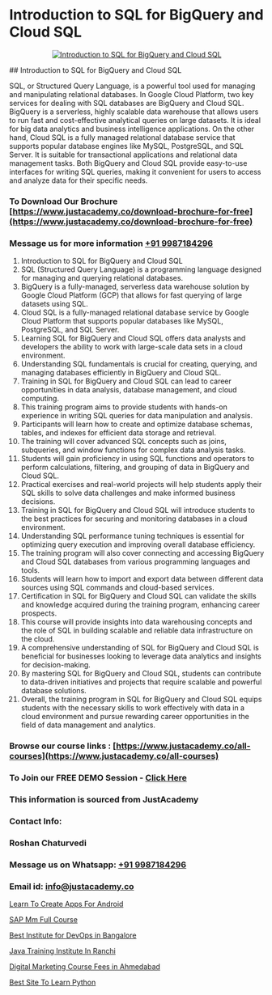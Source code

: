 # Introduction to SQL for BigQuery and Cloud SQL

<p align="center">
  <a href="https://justacademy.co/course-detail/gcp-certification-training">
    <img src="https://justacademy.co/storage2/course_image/1711619517_course_image.webp" alt="Introduction to SQL for BigQuery and Cloud SQL">
  </a>
</p>
## Introduction to SQL for BigQuery and Cloud SQL

SQL, or Structured Query Language, is a powerful tool used for managing and manipulating relational databases. In Google Cloud Platform, two key services for dealing with SQL databases are BigQuery and Cloud SQL. BigQuery is a serverless, highly scalable data warehouse that allows users to run fast and cost-effective analytical queries on large datasets. It is ideal for big data analytics and business intelligence applications. On the other hand, Cloud SQL is a fully managed relational database service that supports popular database engines like MySQL, PostgreSQL, and SQL Server. It is suitable for transactional applications and relational data management tasks. Both BigQuery and Cloud SQL provide easy-to-use interfaces for writing SQL queries, making it convenient for users to access and analyze data for their specific needs.
### To Download Our Brochure [https://www.justacademy.co/download-brochure-for-free](https://www.justacademy.co/download-brochure-for-free)
### Message us for more information [+91 9987184296](https://api.whatsapp.com/send?phone=919987184296)
1) Introduction to SQL for BigQuery and Cloud SQL
1) SQL (Structured Query Language) is a programming language designed for managing and querying relational databases.
2) BigQuery is a fully-managed, serverless data warehouse solution by Google Cloud Platform (GCP) that allows for fast querying of large datasets using SQL.
3) Cloud SQL is a fully-managed relational database service by Google Cloud Platform that supports popular databases like MySQL, PostgreSQL, and SQL Server.
4) Learning SQL for BigQuery and Cloud SQL offers data analysts and developers the ability to work with large-scale data sets in a cloud environment.
5) Understanding SQL fundamentals is crucial for creating, querying, and managing databases efficiently in BigQuery and Cloud SQL.
6) Training in SQL for BigQuery and Cloud SQL can lead to career opportunities in data analysis, database management, and cloud computing.
7) This training program aims to provide students with hands-on experience in writing SQL queries for data manipulation and analysis.
8) Participants will learn how to create and optimize database schemas, tables, and indexes for efficient data storage and retrieval.
9) The training will cover advanced SQL concepts such as joins, subqueries, and window functions for complex data analysis tasks.
10) Students will gain proficiency in using SQL functions and operators to perform calculations, filtering, and grouping of data in BigQuery and Cloud SQL.
11) Practical exercises and real-world projects will help students apply their SQL skills to solve data challenges and make informed business decisions.
12) Training in SQL for BigQuery and Cloud SQL will introduce students to the best practices for securing and monitoring databases in a cloud environment.
13) Understanding SQL performance tuning techniques is essential for optimizing query execution and improving overall database efficiency.
14) The training program will also cover connecting and accessing BigQuery and Cloud SQL databases from various programming languages and tools.
15) Students will learn how to import and export data between different data sources using SQL commands and cloud-based services.
16) Certification in SQL for BigQuery and Cloud SQL can validate the skills and knowledge acquired during the training program, enhancing career prospects.
17) This course will provide insights into data warehousing concepts and the role of SQL in building scalable and reliable data infrastructure on the cloud.
18) A comprehensive understanding of SQL for BigQuery and Cloud SQL is beneficial for businesses looking to leverage data analytics and insights for decision-making.
19) By mastering SQL for BigQuery and Cloud SQL, students can contribute to data-driven initiatives and projects that require scalable and powerful database solutions.
20) Overall, the training program in SQL for BigQuery and Cloud SQL equips students with the necessary skills to work effectively with data in a cloud environment and pursue rewarding career opportunities in the field of data management and analytics.

### Browse our course links : [https://www.justacademy.co/all-courses](https://www.justacademy.co/all-courses) 
### To Join our FREE DEMO Session - [Click Here](https://www.justacademy.co/register-for-course-demo)


### This information is sourced from JustAcademy
### Contact Info:
### Roshan Chaturvedi
### Message us on Whatsapp: [+91 9987184296](https://api.whatsapp.com/send?phone=919987184296)
### Email id: [info@justacademy.co](mailto:info@justacademy.co)
                
[Learn To Create Apps For Android](https://www.linkedin.com/pulse/learn-create-apps-android-justacademy-ahmedabad-a3ttc/)

[SAP Mm Full Course](https://www.linkedin.com/pulse/sap-mm-full-course-software-training-sunnyvale-qcxaf/)

[Best Institute for DevOps in Bangalore](https://medium.com/@ranemanish460/best-institute-for-devops-in-bangalore-a2c285e3b1ff)

[Java Training Institute In Ranchi](https://medium.com/@shivamja27/java-training-institute-in-ranchi-b4b0b964badf)

[Digital Marketing Course Fees in Ahmedabad](https://justacademyin.github.io/justacademy/digital-marketing-course-fees-in-ahmedabad)

[Best Site To Learn Python](https://justacademyin.github.io/justacademy/best-site-to-learn-python)

